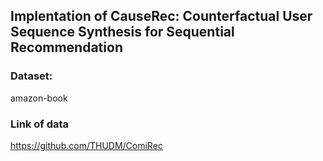 ## Implentation of CauseRec: Counterfactual User Sequence Synthesis for Sequential Recommendation

### Dataset:
amazon-book
### Link of data
https://github.com/THUDM/ComiRec
